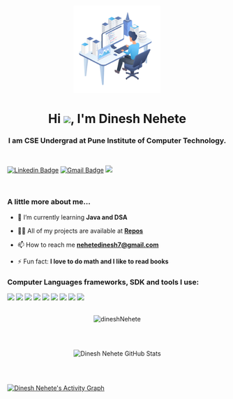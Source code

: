 
<p align="center" width="100%">
<a href="#"><img width="auto"  src="images/myvec.png" height="200px"/></a>
</p>

<h1 align="center">Hi <img src="https://raw.githubusercontent.com/MartinHeinz/MartinHeinz/master/wave.gif" width="30px">, I'm Dinesh Nehete</h1>
<h3 align="center">I am CSE Undergrad at Pune Institute of Computer Technology. </h3>
<br/>

<p align="center"> 

[![Linkedin Badge](https://img.shields.io/badge/-Dinesh-blue?style=flat-square&logo=Linkedin&logoColor=white&link=https://www.linkedin.com/in/dinesh-nehete/)](https://www.linkedin.com/in/dinesh-nehete/) [![Gmail Badge](https://img.shields.io/badge/-nehetedinesh7@gmail.com-c14438?style=flat-square&logo=Gmail&logoColor=white&link=mailto:nehetedinesh7@gmail.com)](mailto:nehetedinesh7@gmail.com) ![](https://komarev.com/ghpvc/?username=dineshNehete&style=flat-square)
</p>
<br/>

### A little more about me...  



- 🌱 I’m currently learning **Java and DSA**
- 👨‍💻 All of my projects are available at **[Repos](https://github.com/dineshNehete?tab=repositories)**

- 📫 How to reach me **nehetedinesh7@gmail.com**

- ⚡ Fun fact: **I love to do math and I like to read books**
  
### Computer Languages frameworks, SDK and tools I use: 
 <img src = 'https://img.icons8.com/color/48/000000/c-plus-plus-logo.png' height='35'/> <img src = 'https://img.icons8.com/color/48/000000/python--v1.png' height='35'/> <img src = 'https://img.icons8.com/color/48/000000/flutter.png' width='30'/>
 <img src="https://img.icons8.com/external-tal-revivo-shadow-tal-revivo/24/000000/external-django-a-high-level-python-web-framework-that-encourages-rapid-development-logo-shadow-tal-revivo.png" width='35'/>
 <img src="https://img.icons8.com/color/48/000000/google-firebase-console.png" width='35'/>
 <img src="https://img.icons8.com/color/48/000000/git.png" width='35'/>
 <img width="35" src="https://img.icons8.com/color/48/000000/visual-studio-code-2019.png"/> 
 <img src="https://img.icons8.com/fluency/48/000000/sublime-text.png" width='40'/>
 <img  width="35" src="https://static-00.iconduck.com/assets.00/eclipse-icon-512x479-6ivkqawb.png"/>
<br/>
<br/>

 

<p align="center"> 
    <img height = "180" width = "auto" src="https://github-readme-streak-stats.herokuapp.com/?user=dineshNehete&theme=tokyonight_duo" alt="dineshNehete" />
</p>

<br/>
<br/>

<p align = "center">
  <img src="https://github-readme-stats.vercel.app/api?username=dineshNehete&show_icons=true&theme=tokyonight" alt="Dinesh Nehete GitHub Stats" />
</p>

<br/>
<br/>

<a href="https://github.com/dineshNehete/"><img alt="Dinesh Nehete's Activity Graph" src="https://activity-graph.herokuapp.com/graph?username=dineshNehete&bg_color=0D1117&color=5BCDEC&line=5BCDEC&point=FFFFFF&hide_border=true" /></a>

<br/>
<br/>


